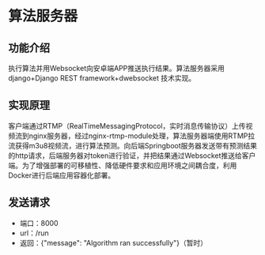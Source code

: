 # 算法服务器
## 功能介绍
执行算法并用Websocket向安卓端APP推送执行结果。算法服务器采用django+Django REST framework+dwebsocket 技术实现。
## 实现原理
客户端通过RTMP（RealTimeMessagingProtocol，实时消息传输协议）上传视频流到nginx服务器，经过nginx-rtmp-module处理，算法服务器端使用RTMP拉流获得m3u8视频流，进行算法预测。向后端Springboot服务器发送带有预测结果的http请求，后端服务器对token进行验证，并把结果通过Websocket推送给客户端。为了增强部署的可移植性、降低硬件要求和应用环境之间耦合度，利用Docker进行后端应用容器化部署。
## 发送请求
- 端口：8000
- url：/run
- 返回：{"message": "Algorithm ran successfully"}（暂时）
